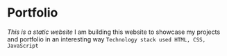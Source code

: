 # Portfolio
*This is a static website*
I am building this website to showcase my projects and portfolio in an interesting way
`Technology stack used HTML, CSS, JavaScript`

